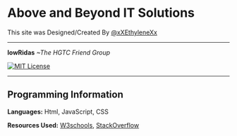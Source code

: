 
# Above and Beyond IT Solutions
This site was Designed/Created By [@xXEthyleneXx](https://github.com/xXEthyleneXx)

___
**lowRidas** *~The HGTC Friend Group*

[![MIT License](https://img.shields.io/badge/License-MIT-green.svg)](https://choosealicense.com/licenses/mit/)  
 ___
 
## Programming Information  
**Languages:** Html, JavaScript, CSS  

**Resources Used:** [W3schools](https://w3schools.com/), [StackOverflow](https://stackoverflow.com/)  
  
